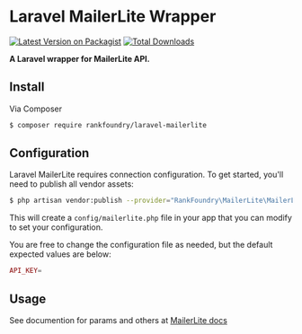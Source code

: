 # Laravel MailerLite Wrapper

[![Latest Version on Packagist](https://img.shields.io/packagist/v/rankfoundry/laravel-mailerlite.svg?style=flat-square)](https://packagist.org/packages/rankfoundry/laravel-mailerlite)
[![Total Downloads](https://img.shields.io/packagist/dt/rankfoundry/laravel-mailerlite.svg?style=flat-square)](https://packagist.org/packages/rankfoundry/laravel-mailerlite)


**A Laravel wrapper for MailerLite API.**

## Install

Via Composer

``` bash
$ composer require rankfoundry/laravel-mailerlite
```


## Configuration

Laravel MailerLite requires connection configuration. To get started, you'll need to publish all vendor assets:

```bash
$ php artisan vendor:publish --provider="RankFoundry\MailerLite\MailerLiteProvider"
```

This will create a `config/mailerlite.php` file in your app that you can modify to set your configuration. 

You are free to change the configuration file as needed, but the default expected values are below:

```php
API_KEY=
```


## Usage
See documention for params and others at [MailerLite docs](https://developers.mailerlite.com/docs)
